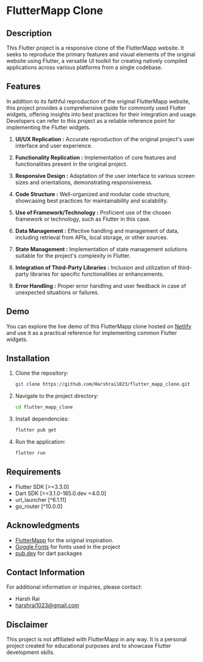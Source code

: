 # FlutterMapp Clone

## Description

This Flutter project is a responsive clone of the FlutterMapp website. It seeks to reproduce the primary features and visual elements of the original website using Flutter, a versatile UI toolkit for creating natively compiled applications across various platforms from a single codebase.

## Features

In addition to its faithful reproduction of the original FlutterMapp website, this project provides a comprehensive guide for commonly used Flutter widgets, offering insights into best practices for their integration and usage. Developers can refer to this project as a reliable reference point for implementing the Flutter widgets.

1. **UI/UX Replication :**
   Accurate reproduction of the original project's user interface and user experience.

2. **Functionality Replication :**
   Implementation of core features and functionalities present in the original project.

3. **Responsive Design :**
   Adaptation of the user interface to various screen sizes and orientations, demonstrating responsiveness.

4. **Code Structure :**
   Well-organized and modular code structure, showcasing best practices for maintainability and scalability.

5. **Use of Framework/Technology :**
   Proficient use of the chosen framework or technology, such as Flutter in this case.

6. **Data Management :**
   Effective handling and management of data, including retrieval from APIs, local storage, or other sources.

7. **State Management :**
   Implementation of state management solutions suitable for the project's complexity in Flutter.

8. **Integration of Third-Party Libraries :**
   Inclusion and utilization of third-party libraries for specific functionalities or enhancements.

9. **Error Handling :**
   Proper error handling and user feedback in case of unexpected situations or failures.

<!-- ## Screenshots

![Screenshot 1](screenshots/screenshot1.png)
*Caption for Screenshot 1*

![Screenshot 2](screenshots/screenshot2.png)
*Caption for Screenshot 2* -->

## Demo
You can explore the live demo of this FlutterMapp clone hosted on [Netlify](https://flutter-mapp-clone-773d41.netlify.app/#/) and use it as a practical reference for implementing common Flutter widgets.

## Installation

1. Clone the repository:

   ```bash
   git clone https://github.com/Harshrai1023/flutter_mapp_clone.git
   ```

2. Navigate to the project directory:

   ```bash
   cd flutter_mapp_clone
   ```

3. Install dependencies:

   ```bash
   flutter pub get
   ```

4. Run the application:

   ```bash
   flutter run
   ```

## Requirements

- Flutter SDK [>=3.3.0]
- Dart SDK [>=3.1.0-185.0.dev <4.0.0]
- url_launcher [^6.1.11]
- go_router [^10.0.0]

## Acknowledgments

- [FlutterMapp](https://www.fluttermapp.com) for the original inspiration.
- [Goggle Fonts](https://fonts.google.com/specimen/Poppins?query=poppins) for fonts used in the project
- [pub.dev](https://pub.dev/) for dart packages

## Contact Information

For additional information or inquiries, please contact:

- Harsh Rai
- harshrai1023@gmail.com

## Disclaimer

This project is not affiliated with FlutterMapp in any way. It is a personal project created for educational purposes and to showcase Flutter development skills.